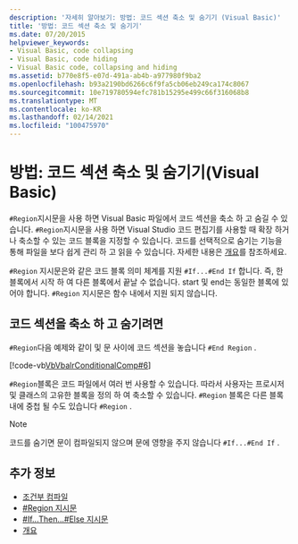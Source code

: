 ```yaml
---
description: '자세히 알아보기: 방법: 코드 섹션 축소 및 숨기기 (Visual Basic)'
title: '방법: 코드 섹션 축소 및 숨기기'
ms.date: 07/20/2015
helpviewer_keywords:
- Visual Basic, code collapsing
- Visual Basic, code hiding
- Visual Basic code, collapsing and hiding
ms.assetid: b770e8f5-e07d-491a-ab4b-a977980f9ba2
ms.openlocfilehash: b93a2190bd6266c6f9fa5cb06eb249ca174c8067
ms.sourcegitcommit: 10e719780594efc781b15295e499c66f316068b8
ms.translationtype: MT
ms.contentlocale: ko-KR
ms.lasthandoff: 02/14/2021
ms.locfileid: "100475970"
---
```

# <a name="how-to-collapse-and-hide-sections-of-code-visual-basic"></a>방법: 코드 섹션 축소 및 숨기기(Visual Basic)

`#Region`지시문을 사용 하면 Visual Basic 파일에서 코드 섹션을 축소 하 고 숨길 수 있습니다. `#Region`지시문을 사용 하면 Visual Studio 코드 편집기를 사용할 때 확장 하거나 축소할 수 있는 코드 블록을 지정할 수 있습니다. 코드를 선택적으로 숨기는 기능을 통해 파일을 보다 쉽게 관리 하 고 읽을 수 있습니다. 자세한 내용은 [개요](/visualstudio/ide/outlining)를 참조하세요.

`#Region` 지시문은와 같은 코드 블록 의미 체계를 지원 `#If...#End If` 합니다. 즉, 한 블록에서 시작 하 여 다른 블록에서 끝날 수 없습니다. start 및 end는 동일한 블록에 있어야 합니다. `#Region` 지시문은 함수 내에서 지원 되지 않습니다.

## <a name="to-collapse-and-hide-a-section-of-code"></a>코드 섹션을 축소 하 고 숨기려면

`#Region`다음 예제와 같이 및 문 사이에 코드 섹션을 놓습니다 `#End Region` .

[!code-vb[VbVbalrConditionalComp#6](~/samples/snippets/visualbasic/VS_Snippets_VBCSharp/VbVbalrConditionalComp/VB/Class1.vb#6)]

`#Region`블록은 코드 파일에서 여러 번 사용할 수 있습니다. 따라서 사용자는 프로시저 및 클래스의 고유한 블록을 정의 하 여 축소할 수 있습니다. `#Region` 블록은 다른 블록 내에 중첩 될 수도 있습니다 `#Region` .

> [!NOTE]
> 코드를 숨기면 문이 컴파일되지 않으며 문에 영향을 주지 않습니다 `#If...#End If` .

## <a name="see-also"></a>추가 정보

- [조건부 컴파일](conditional-compilation.md)
- [#Region 지시문](../../language-reference/directives/region-directive.md)
- [#If...Then...#Else 지시문](../../language-reference/directives/if-then-else-directives.md)
- [개요](/visualstudio/ide/outlining)
